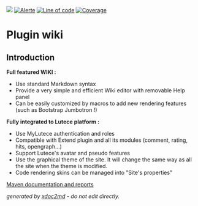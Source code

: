 ![](https://dev.lutece.paris.fr/jenkins/buildStatus/icon?job=collab-plugin-wiki-deploy)
[![Alerte](https://dev.lutece.paris.fr/sonar/api/project_badges/measure?project=fr.paris.lutece.plugins%3Aplugin-wiki&metric=alert_status)](https://dev.lutece.paris.fr/sonar/dashboard?id=fr.paris.lutece.plugins%3Aplugin-wiki)
[![Line of code](https://dev.lutece.paris.fr/sonar/api/project_badges/measure?project=fr.paris.lutece.plugins%3Aplugin-wiki&metric=ncloc)](https://dev.lutece.paris.fr/sonar/dashboard?id=fr.paris.lutece.plugins%3Aplugin-wiki)
[![Coverage](https://dev.lutece.paris.fr/sonar/api/project_badges/measure?project=fr.paris.lutece.plugins%3Aplugin-wiki&metric=coverage)](https://dev.lutece.paris.fr/sonar/dashboard?id=fr.paris.lutece.plugins%3Aplugin-wiki)

# Plugin wiki

## Introduction

 **Full featured WIKI :** 


 
* Use standard Markdown syntax
* Provide a very simple and efficient Wiki editor with removable Help panel
* Can be easily customized by macros to add new rendering features (such as Bootstrap Jumbotron !)


 **Fully integrated to Lutece platform :** 


 
* Use MyLutece authentication and roles
* Compatible with Extend plugin and all its modules (comment, rating, hits, opengraph...)
* Support Lutece's avatar and pseudo features
* Use the graphical theme of the site. It will change the same way as all the site when the theme is modified.
* Code rendering skins can be managed into "Site's properties"



[Maven documentation and reports](https://dev.lutece.paris.fr/plugins/plugin-wiki/)



 *generated by [xdoc2md](https://github.com/lutece-platform/tools-maven-xdoc2md-plugin) - do not edit directly.*